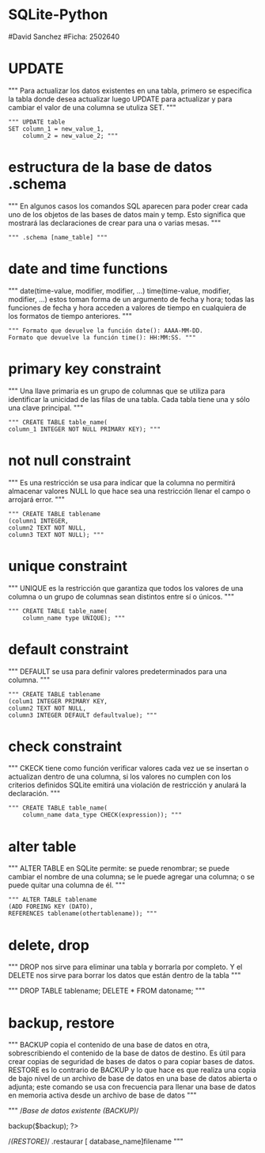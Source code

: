 # SQLite-Python
#David Sanchez
#Ficha: 2502640

# UPDATE 
""" Para actualizar los datos existentes en una tabla, primero se especifica la tabla donde desea actualizar luego UPDATE para actualizar y para cambiar el valor de una columna se utuliza SET. """

    """ UPDATE table
    SET column_1 = new_value_1,
        column_2 = new_value_2; """

# estructura de la base de datos .schema
""" En algunos casos los comandos SQL aparecen para poder crear cada uno de los objetos de las bases de datos main y temp. Esto significa que mostrará las declaraciones de crear para una o varias mesas. """

    """ .schema [name_table] """

# date and time functions
""" date(time-value, modifier, modifier, ...)
time(time-value, modifier, modifier, ...) 
estos toman forma de un argumento de fecha y hora; todas las funciones de fecha y hora acceden a valores de tiempo en cualquiera de los formatos de tiempo anteriores. """

    """ Formato que devuelve la función date(): AAAA-MM-DD. 
    Formato que devuelve la función time(): HH:MM:SS. """

# primary key constraint
""" Una llave primaria es un grupo de columnas que se utiliza para identificar la unicidad de las filas de una tabla. Cada tabla tiene una y sólo una clave principal. """

    """ CREATE TABLE table_name(
    column_1 INTEGER NOT NULL PRIMARY KEY); """

# not null constraint
""" Es una restricción se usa para indicar que la columna no permitirá almacenar valores NULL lo que hace sea una restricción llenar el campo o arrojará error. """

    """ CREATE TABLE tablename
    (column1 INTEGER,
    column2 TEXT NOT NULL,
    column3 TEXT NOT NULL); """

# unique constraint
""" UNIQUE es la restricción que garantiza que todos los valores de una columna o un grupo de columnas sean distintos entre sí o únicos. """

    """ CREATE TABLE table_name(
        column_name type UNIQUE); """

# default constraint
""" DEFAULT se usa para definir valores predeterminados para una columna. """

    """ CREATE TABLE tablename
    (colum1 INTEGER PRIMARY KEY,
    column2 TEXT NOT NULL,
    column3 INTEGER DEFAULT defaultvalue); """

# check constraint
""" CKECK tiene como función verificar valores cada vez ue se insertan o actualizan dentro de una columna, si los valores no cumplen con los criterios definidos SQLite emitirá una violación de restricción y anulará la declaración. """

    """ CREATE TABLE table_name(
        column_name data_type CHECK(expression)); """

# alter table
""" ALTER TABLE en SQLite permite: se puede renombrar; se puede cambiar el nombre de una columna; se le puede agregar una columna; o se puede quitar una columna de él. """

    """ ALTER TABLE tablename
    (ADD FOREING KEY (DATO),
    REFERENCES tablename(othertablename)); """

# delete, drop
""" DROP nos sirve para eliminar una tabla y borrarla por completo. Y el DELETE nos sirve para borrar los datos que están dentro de la tabla """

""" DROP TABLE tablename;
DELETE * FROM datoname; """

# backup, restore
""" BACKUP copia el contenido de una base de datos en otra, sobrescribiendo el contenido de la base de datos de destino. Es útil para crear copias de seguridad de bases de datos o para copiar bases de datos. RESTORE es lo contrario de BACKUP y lo que hace es que realiza una copia de bajo nivel de un archivo de base de datos en una base de datos abierta o adjunta; este comando se usa con frecuencia para llenar una base de datos en memoria activa desde un archivo de base de datos """

""" /*Base de datos existente (BACKUP)*/
<?php
// $conn is a connection to an already opened sqlite3 database

$backup = new SQLite3('backup.sqlite');
$conn->backup($backup);
?>

/*(RESTORE)*/
.restaurar [ database_name]filename """
